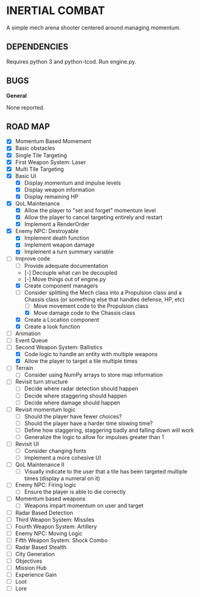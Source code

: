 # INERTIAL COMBAT
A simple mech arena shooter centered around managing momentum.

## DEPENDENCIES
Requires python 3 and python-tcod. 
Run engine.py.

## BUGS
__General__

None reported.

## ROAD MAP
- [x] Momentum Based Momement
- [x] Basic obstacles
- [x] Single Tile Targeting
- [x] First Weapon System: Laser
- [x] Multi Tile Targeting
- [x] Basic UI
  - [x] Display momentum and impulse levels
  - [x] Display weapon information
  - [x] Display remaining HP
- [x] QoL Maintenance
  - [x] Allow the player to "set and forget" momentum level
  - [x] Allow the player to cancel targeting entirely and restart
  - [X] Implement a RenderOrder
- [x] Enemy NPC: Destroyable
  - [x] Implement death function
  - [x] Implement weapon damage
  - [x] Implement a turn summary variable
- [ ] Improve code
  - [ ] Provide adequate documentation
  - [-] Decouple what can be decoupled
  - [-] Move things out of engine.py
  - [x] Create component managers
  - [ ] Consider splitting the Mech class into a Propulsion class and a Chassis class (or something else that handles defense, HP, etc)
    - [ ] Move movement code to the Propulsion class
    - [x] Move damage code to the Chassis class
  - [x] Create a Location component
  - [x] Create a look function
- [ ] Animation
- [ ] Event Queue
- [ ] Second Weapon System: Ballistics
  - [x] Code logic to handle an entity with multiple weapons
  - [x] Allow the player to target a tile multiple times
- [ ] Terrain
  - [ ] Consider using NumPy arrays to store map information
- [ ] Revisit turn structure
  - [ ] Decide where radar detection should happen
  - [ ] Decide where staggering should happen
  - [ ] Decide where damage should happen
- [ ] Revisit momentum logic
  - [ ] Should the player have fewer choices?
  - [ ] Should the player have a harder time slowing time?
  - [ ] Define how staggering, staggering badly and falling down will work
  - [ ] Generalize the logic to allow for impulses greater than 1
- [ ] Revisit UI
  - [ ] Consider changing fonts
  - [ ] Implement a more cohesive UI
- [ ] QoL Maintenance II
  - [ ] Visually indicate to the user that a tile has been targeted multiple times (display a numeral on it)
- [ ] Enemy NPC: Firing logic
  - [ ] Ensure the player is able to die correctly
- [ ] Momentum based weapons
  - [ ] Weapons impart momentum on user and target
- [ ] Radar Based Detection
- [ ] Third Weapon System: Missiles
- [ ] Fourth Weapon System: Artillery
- [ ] Enemy NPC: Moving Logic
- [ ] Fifth Weapon System: Shock Combo
- [ ] Radar Based Stealth
- [ ] City Generation
- [ ] Objectives
- [ ] Mission Hub
- [ ] Experience Gain
- [ ] Loot
- [ ] Lore